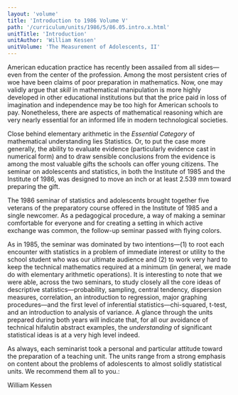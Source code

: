 ```yaml
---
layout: 'volume'
title: 'Introduction to 1986 Volume V'
path: '/curriculum/units/1986/5/86.05.intro.x.html'
unitTitle: 'Introduction'
unitAuthor: 'William Kessen'
unitVolume: 'The Measurement of Adolescents, II'
---
```


<body>
 <p>
  American education practice has recently been assailed from all sides—even from the center of the profession. Among the most persistent cries of woe have been claims of poor preparation in mathematics. Now, one may validly argue that
  <i>
   skill
  </i>
  in mathematical manipulation is more highly developed in other educational institutions but that the price paid in loss of imagination and independence may be too high for American schools to pay. Nonetheless, there are aspects of mathematical reasoning which are very nearly essential for an informed life in modern technological societies.
 </p>
 <p>
  Close behind elementary arithmetic in the
  <i>
   Essential
  </i>
  <i>
   Category
  </i>
  of mathematical understanding lies Statistics. Or, to put the case more generally, the ability to evaluate evidence (particularly evidence cast in numerical form) and to draw sensible conclusions from the evidence is among the most valuable gifts the schools can offer young citizens. The seminar on adolescents and statistics, in both the Institute of 1985 and the Institute of 1986, was designed to move an inch or at least 2.539 mm toward preparing the gift.
 </p>
 <p>
  The 1986 seminar of statistics and adolescents brought together five veterans of the preparatory course offered in the Institute of 1985 and a single newcomer. As a pedagogical procedure, a way of making a seminar comfortable for everyone and for creating a setting in which active exchange was common, the follow-up seminar passed with flying colors.
 </p>
 <p>
  As in 1985, the seminar was dominated by two intentions—(1) to root each encounter with statistics in a problem of immediate interest or utility to the school student who was our ultimate audience and (2) to work very hard to keep the technical mathematics required at a minimum (in general, we made do with elementary arithmetic operations). It is interesting to note that we were able, across the two seminars, to study closely all the core ideas of descriptive statistics—probability, sampling, central tendency, dispersion measures, correlation, an introduction to regression, major graphing procedures—and the first level of inferential statistics—chi-squared, t-test, and an introduction to analysis of variance. A glance through the units prepared during both years will indicate that, for all our avoidance of technical hifalutin abstract examples, the
  <i>
   understanding
  </i>
  of significant statistical ideas is at a very high level indeed.
 </p>
 <p>
  As always, each seminarist took a personal and particular attitude toward the preparation of a teaching unit. The units range from a strong emphasis on content about the problems of adolescents to almost solidly statistical units. We recommend them all to you.:
 </p>
 <p>
  William Kessen
 </p>

</body>
